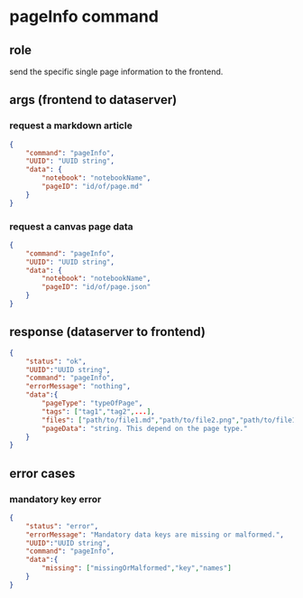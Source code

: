 # pageInfo command
## role
 send the specific single page information to the frontend.

## args (frontend to dataserver)
### request a markdown article
```json
{
    "command": "pageInfo",
    "UUID": "UUID string",
    "data": {
        "notebook": "notebookName",
        "pageID": "id/of/page.md"
    }
}
```
### request a canvas page data
```json
{
    "command": "pageInfo",
    "UUID": "UUID string",
    "data": {
        "notebook": "notebookName",
        "pageID": "id/of/page.json"
    }
}
```

## response (dataserver to frontend)
```json
{
    "status": "ok",
    "UUID":"UUID string",
    "command": "pageInfo",
    "errorMessage": "nothing",
    "data":{
        "pageType": "typeOfPage",
        "tags": ["tag1","tag2",...],
        "files": ["path/to/file1.md","path/to/file2.png","path/to/file1.blender"...],
        "pageData": "string. This depend on the page type."
    }
}
```

## error cases
### mandatory key error
```json
{
    "status": "error",
    "errorMessage": "Mandatory data keys are missing or malformed.",
    "UUID":"UUID string",
    "command": "pageInfo",
    "data":{
        "missing": ["missingOrMalformed","key","names"]
    }
}
```



